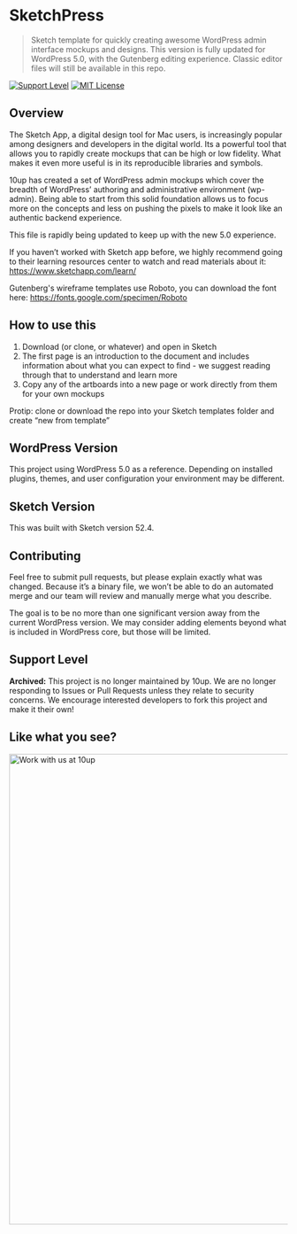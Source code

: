 # SketchPress

> Sketch template for quickly creating awesome WordPress admin interface mockups and designs. This version is fully updated for WordPress 5.0, with the Gutenberg editing experience. Classic editor files will still be available in this repo.

[![Support Level](https://img.shields.io/badge/support-archived-red.svg)](#support-level) [![MIT License](https://img.shields.io/github/license/10up/SketchPress.svg)](https://github.com/10up/SketchPress/blob/develop/LICENSE.md)


## Overview

The Sketch App, a digital design tool for Mac users, is increasingly popular among designers and developers in the digital world. Its a powerful tool that allows you to rapidly create mockups that can be high or low fidelity. What makes it even more useful is in its reproducible libraries and symbols.

10up has created a set of WordPress admin mockups which cover the breadth of WordPress’ authoring and administrative environment (wp-admin). Being able to start from this solid foundation allows us to focus more on the concepts and less on pushing the pixels to make it look like an authentic backend experience.  

This file is rapidly being updated to keep up with the new 5.0 experience. 

If you haven’t worked with Sketch app before, we highly recommend going to their learning resources center to watch and read materials about it: https://www.sketchapp.com/learn/

Gutenberg's wireframe templates use Roboto, you can download the font here:
https://fonts.google.com/specimen/Roboto

## How to use this

1. Download (or clone, or whatever) and open in Sketch
2. The first page is an introduction to the document and includes information about what you can expect to find - we suggest reading through that to understand and learn more
3. Copy any of the artboards into a new page or work directly from them for your own mockups

Protip: clone or download the repo into your Sketch templates folder and create “new from template”

## WordPress Version

This project using WordPress 5.0 as a reference. Depending on installed plugins, themes, and user configuration your environment may be different.

## Sketch Version

This was built with Sketch version 52.4.

## Contributing

Feel free to submit pull requests, but please explain exactly what was changed. Because it’s a binary file, we won’t be able to do an automated merge and our team will review and manually merge what you describe.

The goal is to be no more than one significant version away from the current WordPress version. We may consider adding elements beyond what is included in WordPress core, but those will be limited.

## Support Level

**Archived:** This project is no longer maintained by 10up. We are no longer responding to Issues or Pull Requests unless they relate to security concerns. We encourage interested developers to fork this project and make it their own!

## Like what you see?

<a href="http://10up.com/contact/"><img src="https://10up.com/uploads/2016/10/10up-Github-Banner.png" width="850" alt="Work with us at 10up"></a>
